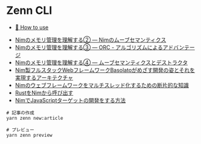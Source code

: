 # Zenn CLI

* [📘 How to use](https://zenn.dev/zenn/articles/zenn-cli-guide)

- [Nimのメモリ管理を理解する② ― Nimのムーブセマンティクス](./articles/af2b2b9f8fd890.md)  
- [Nimのメモリ管理を理解する③ ― ORC - アルゴリズムによるアドバンテージ](./articles/efffa86d9177b1.md)  
- [Nimのメモリ管理を理解する④ ― ムーブセマンティクスとデストラクタ](./articles/92bdd7afe1fc29.md)  
- [Nim製フルスタックWebフレームワークBasolatoがめざす開発の姿とそれを実現するアーキテクチャ](./articles/0e2dca3e13fcf5.md)  
- [Nimのウェブフレームワークをマルチスレッド化するための断片的な知識](./articles/354a8873832a12.md)
- [RustをNimから呼び出す](./articles/3db2134ff88763.md)
- [NimでJavaScriptターゲットの開発をする方法](./articles/d935a9205edf55.md)

```
# 記事の作成
yarn zenn new:article

# プレビュー
yarn zenn preview
```
